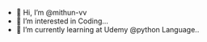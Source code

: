 - 👋 Hi, I’m @mithun-vv
- 👀 I’m interested in Coding...
- 🌱 I’m currently learning at Udemy @python Language..

<!---
mithun-vv/mithun-vv is a ✨ special ✨ repository because its `README.md` (this file) appears on your GitHub profile.
You can click the Preview link to take a look at your changes.
--->
